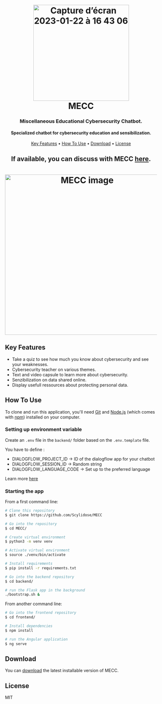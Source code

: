 
<h1 align="center">
  <br>

  <img width="317" alt="Capture d’écran 2023-01-22 à 16 43 06" src="https://user-images.githubusercontent.com/28122432/213942189-b2e31bf3-9d14-4f8a-9d3d-7d92357e4ce9.png">

  <br>
  MECC
  <br>
</h1>

<h3 align="center">Miscellaneous Educational Cybersecurity Chatbot.</h3>
<h4 align="center">Specialized chatbot for cybersecurity education and sensibilization.</h4>
<p align="center">
  <a href="#key-features">Key Features</a> •
  <a href="#how-to-use">How To Use</a> •
  <a href="#download">Download</a> •
  <a href="#license">License</a>
</p>

<h2 align="center">If available, you can discuss with MECC <a href="https://mecc.herokuapp.com/">here</a>.</h2>

<h1 align="center">
<img width="529" alt="MECC image" src="https://user-images.githubusercontent.com/28122432/217105313-b49e15b3-7a12-4c39-bc2e-0b9a4e3195c3.png">
</h1>

## Key Features

* Take a quiz to see how much you know about cybersecurity and see your weaknesses.
* Cybersecurity teacher on various themes.
* Text and video capsule to learn more about cybersecurity.
* Senzibilization on data shared online.
* Display usefull ressources about protecting personal data.

## How To Use

To clone and run this application, you'll need [Git](https://git-scm.com) and [Node.js](https://nodejs.org/en/download/) (which comes with [npm](http://npmjs.com)) installed on your computer. 

### Setting up environment variable

Create an `.env` file in the `backend/` folder based on the `.env.template` file.

You have to define : 

- DIALOGFLOW_PROJECT_ID -> ID of the dialogflow app for your chatbot
- DIALOGFLOW_SESSION_ID -> Random string 
- DIALOGFLOW_LANGUAGE_CODE -> Set up to the preferred language

Learn more [here](https://cloud.google.com/dialogflow/es/docs/quick/setup?hl=fr)

### Starting the app

From a first command line:

```bash
# Clone this repository
$ git clone https://github.com/Scylidose/MECC

# Go into the repository
$ cd MECC/

# Create virtual environment
$ python3 -m venv venv

# Activate virtual environment
$ source ./venv/bin/activate

# Install requirements
$ pip install -r requirements.txt

# Go into the backend repository
$ cd backend/

# run the Flask app in the background
./bootstrap.sh &
```

From another command line:

```bash
# Go into the frontend repository
$ cd frontend/

# Install dependencies
$ npm install

# run the Angular application
$ ng serve

```

## Download

You can [download](https://github.com/Scylidose/MECC/archive/refs/tags/v1.0.0.zip) the latest installable version of MECC.

## License

MIT
